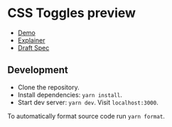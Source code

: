 # CSS Toggles preview

- [Demo](https://toggles.oddbird.net)
- [Explainer](https://css.oddbird.net/toggles/explainer/)
- [Draft Spec](https://tabatkins.github.io/css-toggle/)

## Development

- Clone the repository.
- Install dependencies: `yarn install`.
- Start dev server: `yarn dev`. Visit `localhost:3000`.

To automatically format source code run `yarn format`.

